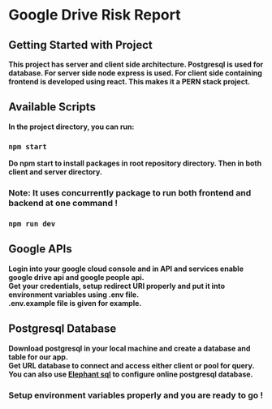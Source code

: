 # <b>Google Drive Risk Report

## <b>Getting Started with Project

This project has server and client side architecture. Postgresql is used for database. For server side node express is used. For client side containing frontend is developed using react. This makes it a PERN stack project.

## <b>Available Scripts

In the project directory, you can run:

### `npm start`

Do npm start to install packages in root repository directory. Then in both client and server directory.

### **Note: It uses concurrently package to run both frontend and backend at one command !** <br>

### `npm run dev`

## <b>Google APIs

Login into your google cloud console and in API and services enable google drive api and google people api.<br>
Get your credentials, setup redirect URI properly and put it into environment variables using .env file.<br>.env.example file is given for example.

## <b>Postgresql Database

Download postgresql in your local machine and create a database and table for our app.<br> Get URL database to connect and access either client or pool for query.<br>
You can also use [Elephant sql](https://www.elephantsql.com/) to configure online postgresql database.

### **Setup environment variables properly and you are ready to go !**<br>
